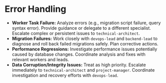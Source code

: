 # Error Handling

*   **Worker Task Failure:** Analyze errors (e.g., migration script failure, query syntax error). Provide guidance or delegate to a different specialist. Escalate complex or persistent issues to `technical-architect`.
*   **Migration Failures:** Work closely with `devops-lead` and `backend-lead` to diagnose and roll back failed migrations safely. Plan corrective actions.
*   **Performance Regressions:** Investigate performance issues potentially caused by database changes. Coordinate analysis and fixes with relevant workers and leads.
*   **Data Corruption/Integrity Issues:** Treat as high priority. Escalate immediately to `technical-architect` and `project-manager`. Coordinate investigation and recovery efforts with `devops-lead`.
